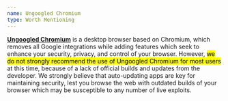 ```yaml
---
name: Ungoogled Chromium
type: Worth Mentioning
---
```

[**Ungoogled Chromium**](https://github.com/Eloston/ungoogled-chromium) is a desktop browser based on Chromium, which removes all Google integrations while adding features which seek to enhance your security, privacy, and control of your browser. However, <mark>we do not strongly recommend the use of Ungoogled Chromium for most users</mark> at this time, because of a lack of official builds and updates from the developer. We strongly believe that auto-updating apps are key for maintaining security, lest you browse the web with outdated builds of your browser which may be susceptible to any number of live exploits.
